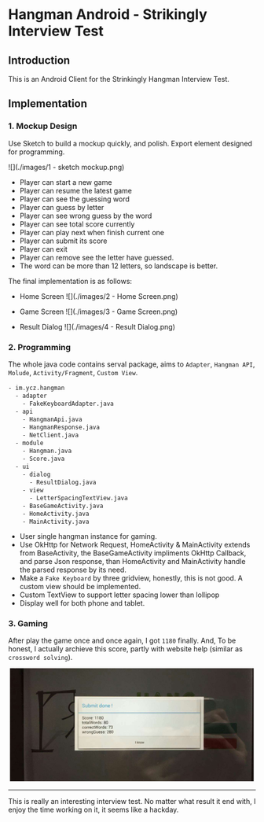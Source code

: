 # Hangman Android - Strikingly Interview Test

## Introduction
This is an Android Client for the Strinkingly Hangman Interview Test. 

## Implementation

### 1. Mockup Design
Use Sketch to build a mockup quickly, and polish. Export element designed for programming.

![](./images/1 - sketch mockup.png)

* Player can start a new game
* Player can resume the latest game
* Player can see the guessing word
* Player can guess by letter
* Player can see wrong guess by the word
* Player can see total score currently
* Player can play next when finish current one
* Player can submit its score
* Player can exit
* Player can remove see the letter have guessed.
* The word can be more than 12 letters, so landscape is better.

The final implementation is as follows:

* Home Screen
![](./images/2 - Home Screen.png)

* Game Screen
![](./images/3 - Game Screen.png)

* Result Dialog
![](./images/4 - Result Dialog.png)

### 2. Programming
 The whole java code contains serval package, aims to `Adapter`, `Hangman API`, `Molude`, `Activity/Fragment`, `Custom View`.
 
```
- im.ycz.hangman
  - adapter
	- FakeKeyboardAdapter.java
  - api
    - HangmanApi.java
    - HangmanResponse.java
    - NetClient.java
  - module
    - Hangman.java
    - Score.java
  - ui
    - dialog
	  - ResultDialog.java
	- view
	  - LetterSpacingTextView.java
	- BaseGameActivity.java
	- HomeActivity.java
	- MainActivity.java
```

* User single hangman instance for gaming.
* Use OkHttp for Network Request, HomeActivity & MainActivity extends from BaseActivity, the BaseGameActivity impliments OkHttp Callback, and parse Json response, than HomeActivity and MainActivity handle the parsed response by its need.
* Make a `Fake Keyboard` by three gridview, honestly, this is not good. A custom view should be implemented.
* Custom TextView to support letter spacing lower than lollipop
* Display well for both phone and tablet.

### 3. Gaming

After play the game once and once again, I got `1180` finally. And, To be honest, I actually archieve this score, partly with website help (similar as `crossword solving`). 

![](./images/submit_score.png)

---

This is really an interesting interview test. No matter what result it end with, I enjoy the time working on it, it seems like a hackday.
